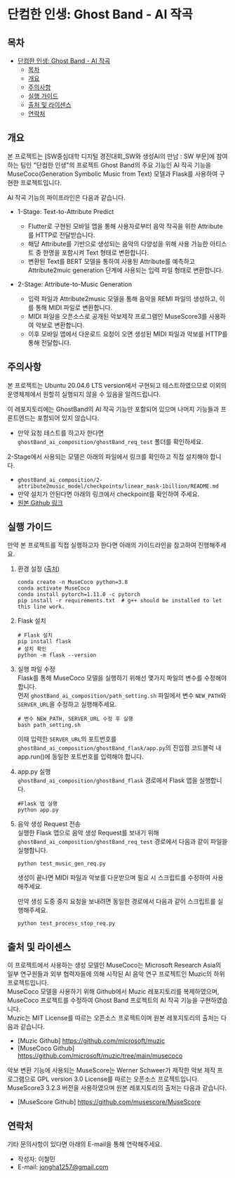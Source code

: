 # 단컴한 인생: Ghost Band - AI 작곡

## 목차
- [단컴한 인생: Ghost Band - AI 작곡](#단컴한-인생-ghost-band---ai-작곡)
  - [목차](#목차)
  - [개요](#개요)
  - [주의사항](#주의사항)
  - [실행 가이드](#실행-가이드)
  - [출처 및 라이센스](#출처-및-라이센스)
  - [연락처](#연락처)


## 개요
본 프로젝트는 [SW중심대학 디지털 경진대회_SW와 생성AI의 만남 : SW 부문]에 참여하는 팀인 "단컴한 인생"의 프로젝트 Ghost Band의 주요 기능인 AI 작곡 기능을 MuseCoco(Generation Symbolic Music from Text) 모델과 Flask를 사용하여 구현한 프로젝트입니다.  
  
AI 작곡 기능의 파이프라인은 다음과 같습니다.

- 1-Stage: Text-to-Attribute Predict
  - Flutter로 구현된 모바일 앱을 통해 사용자로부터 음악 작곡을 위한 Attribute를 HTTP로 전달받습니다.
  - 해당 Attribute를 기반으로 생성되는 음악의 다양성을 위해 사용 가능한 아티스트 중 한명을 포함시켜 Text 형태로 변환합니다.  
  - 변환된 Text를 BERT 모델을 통하여 사용된 Attribute를 예측하고 Attribute2muic generation 단계에 사용되는 입력 파일 형태로 변환합니다.  

- 2-Stage: Attribute-to-Music Generation
  - 입력 파일과 Attribute2music 모델을 통해 음악을 REMI 파일의 생성하고, 이를 통해 MIDI 파일로 변환합니다.
  - MIDI 파일을 오픈소스로 공개된 악보제작 프로그램인 MuseScore3를 사용하여 악보로 변환합니다.
  - 이후 모바일 앱에서 다운로드 요청이 오면 생성된 MIDI 파일과 악보를 HTTP를 통해 전달합니다.

## 주의사항
본 프로젝트는 Ubuntu 20.04.6 LTS version에서 구현되고 테스트하였으므로 이외의 운영체제에서 원할히 실행되지 않을 수 있음을 알려드립니다.

이 레포지토리에는 GhostBand의 AI 작곡 기능만 포함되어 있으며 나머지 기능들과 프론트엔드는 포함되어 있지 않습니다.  
- 만약 요청 테스트를 하고자 한다면 `ghostBand_ai_composition/ghostBand_req_test` 폴더를 확인하세요.  

2-Stage에서 사용되는 모델은 아래의 파일에서 링크를 확인하고 직접 설치해야 합니다.
- `ghostBand_ai_composition/2-attribute2music_model/checkpoints/linear_mask-1billion/README.md`
- 만약 설치가 안된다면 아래의 링크에서 checkpoint를 확인하여 주세요.
- [원본 Github 링크](https://github.com/microsoft/muzic/tree/main/musecoco#ii-attribute-to-music-generation-1)


## 실행 가이드
만약 본 프로젝트를 직접 실행하고자 한다면 아래의 가이드라인을 참고하여 진행해주세요.  

1. 환경 설정 ([출처](https://github.com/microsoft/muzic/tree/main/musecoco))
    ```
    conda create -n MuseCoco python=3.8
    conda activate MuseCoco
    conda install pytorch=1.11.0 -c pytorch
    pip install -r requirements.txt  # g++ should be installed to let this line work.
    ```

2. Flask 설치
    ```
    # Flask 설치
    pip install flask
    # 설치 확인
    python -m flask --version
    ```
3. 실행 파일 수정   
  Flask를 통해 MuseCoco 모델을 실행하기 위해선 몇가지 파일의 변수를 수정해야합니다.  
  먼저 `ghostBand_ai_composition/path_setting.sh` 파일에서 변수 `NEW_PATH`와 `SERVER_URL`을 수정하고 실행해주세요.
     ```
     # 변수 NEW_PATH, SERVER_URL 수정 후 실행
     bash path_setting.sh
     ```
    이때 입력한 `SERVER_URL`의 포트번호를 `ghostBand_ai_composition/ghostBand_flask/app.py`의 진입점 코드블럭 내 app.run()에 동일한 포트번호를 입력해야 합니다.

4. app.py 실행  
    `ghostBand_ai_composition/ghostBand_flask` 경로에서 Flask 앱을 실행합니다.
    ```
    #Flask 앱 실행
    python app.py
    ```
5. 음악 생성 Request 전송  
    실행한 Flask 앱으로 음악 생성 Request를 보내기 위해 `ghostBand_ai_composition/ghostBand_req_test` 경로에서 다음과 같이 파일을 실행합니다. 
    ```
    python test_music_gen_req.py
    ```
    생성이 끝나면 MIDI 파일과 악보를 다운받으며 필요 시 스크립트를 수정하여 사용해주세요.  
    
    만약 생성 도중 중지 요청을 보내려면 동일한 경로에서 다음과 같이 스크립트를 실행해주세요.
    ```
    python test_process_stop_req.py
    ```




## 출처 및 라이센스
이 프로젝트에서 사용하는 생성 모델인 MuseCoco는 Microsoft Research Asia의 일부 연구원들과 외부 협력자들에 의해 시작된 AI 음악 연구 프로젝트인 Muzic의 하위 프로젝트입니다.   
MuseCoco 모델을 사용하기 위해 Github에서 Muzic 레포지토리를 복제하였으며, MuseCoco 프로젝트를 수정하여 Ghost Band 프로젝트의 AI 작곡 기능을 구현하였습니다.  
Muzic는 MIT License를 따르는 오픈소스 프로젝트이며 원본 레포지토리의 출처는 다음과 같습니다.

- [Muzic Github] https://github.com/microsoft/muzic
- [MuseCoco Github] https://github.com/microsoft/muzic/tree/main/musecoco

악보 변환 기능에 사용되는 MuseScore는 Werner Schweer가 제작한 악보 제작 프로그램으로 GPL version 3.0 License를 따르는 오픈소스 프로젝트입니다.  
MuseScore3 3.2.3 버전을 사용하였으며 원본 레포지토리의 출처는 다음과 같습니다.

- [MuseScore Github] https://github.com/musescore/MuseScore

## 연락처
기타 문의사항이 있다면 아래의 E-mail을 통해 연락해주세요.  
- 작성자: 이철민  
- E-mail: jongha1257@gmail.com

